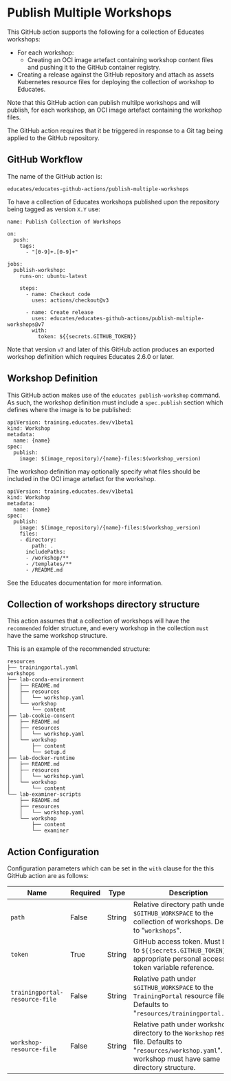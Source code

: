 Publish Multiple Workshops
==========================

This GitHub action supports the following for a collection of Educates workshops:

* For each workshop:
  * Creating an OCI image artefact containing workshop content files and pushing
    it to the GitHub container registry.
* Creating a release against the GitHub repository and attach as assets
  Kubernetes resource files for deploying the collection of workshop to Educates.

Note that this GitHub action can publish multilpe workshops and will publish, 
for each workshop, an OCI image artefact containing the workshop files. 

The GitHub action requires that it be triggered in response to a Git tag being
applied to the GitHub repository.

GitHub Workflow
---------------

The name of the GitHub action is:

```
educates/educates-github-actions/publish-multiple-workshops
```

To have a collection of Educates workshops published upon the repository being tagged as
version `X.Y` use:

```
name: Publish Collection of Workshops

on:
  push:
    tags:
      - "[0-9]+.[0-9]+"

jobs:
  publish-workshop:
    runs-on: ubuntu-latest

    steps:
      - name: Checkout code
        uses: actions/checkout@v3

      - name: Create release
        uses: educates/educates-github-actions/publish-multiple-workshops@v7
        with:
          token: ${{secrets.GITHUB_TOKEN}}
```

Note that version `v7` and later of this GitHub action produces an exported workshop
definition which requires Educates 2.6.0 or later.

Workshop Definition
-------------------

This GitHub action makes use of the `educates publish-workshop` command. As
such, the workshop definition must include a `spec.publish` section which
defines where the image is to be published:

```
apiVersion: training.educates.dev/v1beta1
kind: Workshop
metadata:
  name: {name}
spec:
  publish:
    image: $(image_repository)/{name}-files:$(workshop_version)
```

The workshop definition may optionally specify what files should be included in
the OCI image artefact for the workshop.

```
apiVersion: training.educates.dev/v1beta1
kind: Workshop
metadata:
  name: {name}
spec:
  publish:
    image: $(image_repository)/{name}-files:$(workshop_version)
    files:
    - directory:
        path: .
      includePaths:
      - /workshop/**
      - /templates/**
      - /README.md
```

See the Educates documentation for more information.

Collection of workshops directory structure
-------------------------------------------
This action assumes that a collection of workshops will have the `recommended` folder structure,
and every workshop in the collection `must` have the same workshop structure. 

This is an example of the recommended structure:

```
resources
├── trainingportal.yaml
workshops
├── lab-conda-environment
│   ├── README.md
│   ├── resources
│   │   └── workshop.yaml
│   └── workshop
│       └── content
├── lab-cookie-consent
│   ├── README.md
│   ├── resources
│   │   └── workshop.yaml
│   └── workshop
│       ├── content
│       └── setup.d
├── lab-docker-runtime
│   ├── README.md
│   ├── resources
│   │   └── workshop.yaml
│   └── workshop
│       └── content
└── lab-examiner-scripts
    ├── README.md
    ├── resources
    │   └── workshop.yaml
    └── workshop
        ├── content
        └── examiner
```

Action Configuration
--------------------

Configuration parameters which can be set in the `with` clause for the this
GitHub action are as follows:

| Name                            | Required | Type     | Description                        |
|---------------------------------|----------|----------|------------------------------------|
| `path`                          | False    | String   | Relative directory path under `$GITHUB_WORKSPACE` to the collection of workshops. Defaults to "`workshops`". |
| `token`                         | True     | String   | GitHub access token. Must be set to `${{secrets.GITHUB_TOKEN}}` or appropriate personal access token variable reference. |
| `trainingportal-resource-file`  | False    | String   | Relative path under `$GITHUB_WORKSPACE` to the `TrainingPortal` resource file. Defaults to "`resources/trainingportal.yaml`". |
| `workshop-resource-file`        | False    | String   | Relative path under workshop directory to the `Workshop` resource file. Defaults to "`resources/workshop.yaml`". Every workshop must have same directory structure. |

